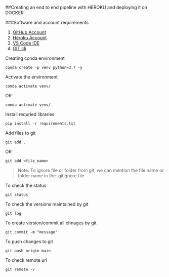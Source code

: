 ##Creating an end to end pipeline with HEROKU and deploying it on DOCKER

###Software and account requirements
1. [GitHub Account](https://github.com/)
2. [Heroku Account](https://dashboard.heroku.com/login)
3. [VS Code IDE](https://code.visualstudio.com/download)
4. [GIT cli](https://git-scm.com/downloads)


Creating conda environment
```
conda create -p venv python=3.7 -y
```

Activate the environment
```
conda activate venv/
```
OR
```
conda activate venv/
```

Install requried libraries
```
pip install -r requirements.txt
```

Add files to git
```
git add .
```
OR
```
git add <file_name>
```
> Note: To ignore file or folder from git, we can mention the file name or folder name in the .gitignore file

To check the status
```
git status
```

To check the versions maintained by git
```
git log
```

To create version/commit all chnages by git
```
git commit -m "message"
```

To push changes to git
```
git push origin main
```

To check remote url
```
git remote -v
```









